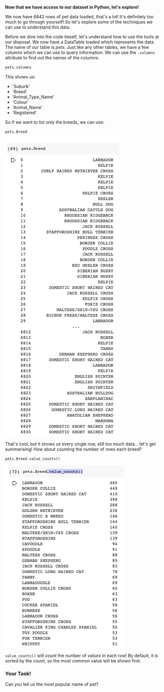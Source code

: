**Now that we have access to our dataset in Python, let's explore!**

We now have 6842 rows of pet data loaded, that's a lot! It's definitely too much to go through yourself! So let's explore some of the techniques we can use to understand this data.

Before we dive into the code iteself, let's understand how to use the tools at our disposal. We now have a DataTable loaded which represents the data. The name of our table is *pets*. Just like any other tables, we have a few columns which we can use to query information. We can use the `.columns` attribute to find out the names of the columns:

```python
pets.columns
```

This shows us:

* 'Suburb'
* 'Breed'
* 'Animal_Type_Name'
* 'Colour'
* 'Animal_Name'
* 'Registered'

So if we want to list only the breeds, we can use:

```python
pets.Breed
```

![Pets Breed](https://raw.githubusercontent.com/itco-education/data-science/master/Documentation/Images/petsbreed.png)

That's cool, but it shows us every single row, still too much data... let's get summarising! How about counting the number of rows each breed?

```python
pets.Breed.value_counts()
```

![Pets Breed](https://raw.githubusercontent.com/itco-education/data-science/master/Documentation/Images/petsbreedcount.png)

`value_counts()` will *count* the number of *values* in each row! By default, it is sorted by the count, so the most common value will be shown first.

### Your Task!

Can you tell us the most popular name of pet?
